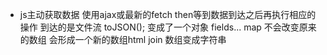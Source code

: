 - js主动获取数据 使用ajax或最新的fetch
  then等到数据到达之后再执行相应的操作 到达的是文件流
  toJSON(); 变成了一个对象
  fields...
  map 不会改变原来的数组 会形成一个新的数组html
  join 数组变成字符串